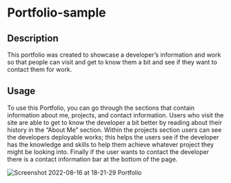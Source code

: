 # Portfolio-sample

## Description 
This portfolio was created to showcase a developer’s information and work so that people can visit and get to know them a bit and see if they want to contact them for work. 

## Usage
To use this Portfolio, you can go through the sections that contain information about me, projects, and contact information. Users who visit the site are able to get to know the developer a bit better by reading about their history in the “About Me” section. Within the projects section users can see the developers deployable works; this helps the users see if the developer has the knowledge and skills to help them achieve whatever project they might be looking into. Finally if the user wants to contact the developer there is a contact information bar at the bottom of the page. 


 
 ![Screenshot 2022-08-16 at 18-21-29 Portfolio](https://user-images.githubusercontent.com/109176118/184997445-cb495808-fc99-4432-a787-430b684ec60d.png)
